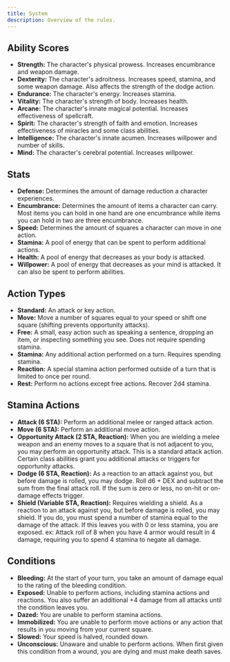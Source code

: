 ```yaml
---
title: System
description: Overview of the rules.
---
```


## Ability Scores

- **Strength:** The character's physical prowess. Increases encumbrance and weapon damage.
- **Dexterity:** The character's adroitness. Increases speed, stamina, and some weapon damage. Also affects the strength of the dodge action.
- **Endurance:** The character's energy. Increases stamina.
- **Vitality:** The character's strength of body. Increases health.
- **Arcane:** The character's innate magical potential. Increases effectiveness of spellcraft.
- **Spirit:** The character's strength of faith and emotion. Increases effectiveness of miracles and some class abilities.
- **Intelligence:** The character's innate acumen. Increases willpower and number of skills.
- **Mind:** The character's cerebral potential. Increases willpower.

## Stats

- **Defense:** Determines the amount of damage reduction a character experiences.
- **Encumbrance:** Determines the amount of items a character can carry. Most items you can hold in one hand are one encumbrance while items you can hold in two are three encumbrance.
- **Speed:** Determines the amount of squares a character can move in one action.
- **Stamina:** A pool of energy that can be spent to perform additional actions.
- **Health:** A pool of energy that decreases as your body is attacked.
- **Willpower:** A pool of energy that decreases as your mind is attacked. It can also be spent to perform abilities.

## Action Types

- **Standard:** An attack or key action.
- **Move:** Move a number of squares equal to your speed or shift one square (shifting prevents opportunity attacks).
- **Free:** A small, easy action such as speaking a sentence, dropping an item, or inspecting something you see. Does not require spending stamina.
- **Stamina:** Any additional action performed on a turn. Requires spending stamina.
- **Reaction:** A special stamina action performed outside of a turn that is limited to once per round.
- **Rest:** Perform no actions except free actions. Recover 2d4 stamina.

## Stamina Actions

- **Attack (6 STA):** Perform an additional melee or ranged attack action.
- **Move (6 STA):** Perform an additional move action.
- **Opportunity Attack (2 STA, Reaction):** When you are wielding a melee weapon and an enemy moves to a square that is not adjacent to you, you may perform an opportunity attack. This is a standard attack action. Certain class abilities grant you additional attacks or triggers for opportunity attacks.
- **Dodge (6 STA, Reaction):** As a reaction to an attack against you, but before damage is rolled, you may dodge. Roll d6 + DEX and subtract the sum from the final attack roll. If the sum is zero or less, no on-hit or on-damage effects trigger.
- **Shield (Variable STA, Reaction):** Requires wielding a shield. As a reaction to an attack against you, but before damage is rolled, you may shield. If you do, you must spend a number of stamina equal to the damage of the attack. If this leaves you with 0 or less stamina, you are exposed. ex: Attack roll of 8 when you have 4 armor would result in 4 damage, requiring you to spend 4 stamina to negate all damage.

## Conditions

- **Bleeding:** At the start of your turn, you take an amount of damage equal to the rating of the bleeding condition.
- **Exposed:** Unable to perform actions, including stamina actions and reactions. You also suffer an additional +4 damage from all attacks until the condition leaves you.
- **Dazed:** You are unable to perform stamina actions.
- **Immobilized:** You are unable to perform move actions or any action that results in you moving from your current square.
- **Slowed:** Your speed is halved, rounded down.
- **Unconscious:** Unaware and unable to perform actions. When first given this condition from a wound, you are dying and must make death saves.
